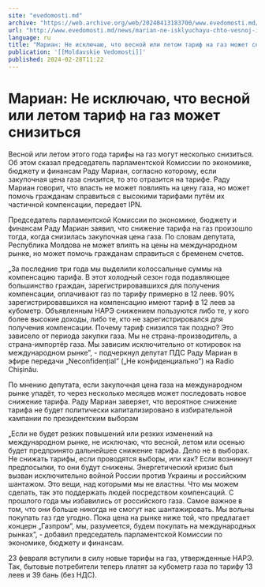 ```yaml
---
site: "evedomosti.md"
archive: "https://web.archive.org/web/20240413183700/www.evedomosti.md/news/marian-ne-isklyuchayu-chto-vesnoj-ili-letom-tarif-na-gaz-moz"
url: "http://www.evedomosti.md/news/marian-ne-isklyuchayu-chto-vesnoj-ili-letom-tarif-na-gaz-moz"
language: ru
title: "Мариан: Не исключаю, что весной или летом тариф на газ может снизиться"
publication: '[[Moldavskie Vedomosti]]'
published: 2024-02-28T11:22
---
```


# Мариан: Не исключаю, что весной или летом тариф на газ может снизиться

Весной или летом этого года тарифы на газ могут несколько снизиться. Об этом сказал председатель парламентской Комиссии по экономике, бюджету и финансам Раду Мариан, согласно которому, если закупочная цена газа снизится, то это отразится на тарифе. Раду Мариан говорит, что власть не может повлиять на цену газа, но может помочь гражданам справиться с высокими тарифами путём их частичной компенсации, передает IPN.

Председатель парламентской Комиссии по экономике, бюджету и финансам Раду Мариан заявил, что снижение тарифа на газ произошло тогда, когда снизилась закупочная цена газа. По словам депутата, Республика Молдова не может влиять на цены на международном рынке, но может помочь гражданам справиться с бременем счетов.

„За последние три года мы выделили колоссальные суммы на компенсацию тарифа. В этот холодный сезон года подавляющее большинство граждан, зарегистрировавшихся для получения компенсации, оплачивают газ по тарифу примерно в 12 леев. 90% зарегистрировавшихся на компенсацию имеют тариф в 12 леев за кубометр. Объявленным НАРЭ снижением пользуются либо те, у кого более высокие доходы, либо те, кто не зарегистрировался для получения компенсации. Почему тариф снизился так поздно? Это зависело от периода закупки газа. Мы не страна-производитель, а страна-импортёр газа. Мы зависим исключительно от котировок на международном рынке”, - подчеркнул депутат ПДС Раду Мариан в эфире передачи „Neconfidențial” („Не конфиденциально”) на Radio Chișinău.

По мнению депутата, если закупочная цена газа на международном рынке упадёт, то через несколько месяцев может последовать новое снижение тарифа. Раду Мариан заверяет, что вероятное снижение тарифа не будет политически капитализировано в избирательной кампании по президентским выборам

„Если не будет резких повышений или резких изменений на международном рынке, не исключаю, что весной, летом или осенью будет предпринято дальнейшее снижение тарифа. Дело не в выборах. Не снижать тарифы, если проводятся выборы, или как? Если возникнут предпосылки, то они будут снижены. Энергетический кризис был вызван исключительно войной России против Украины и российским шантажом. Это вещи, над которыми мы не властны. Что мы можем сделать, так это поддержать людей посредством компенсаций. С прошлого года мы избавились от российского газа. Самое важное в том, что они больше никогда не смогут нас шантажировать. Мы вольны покупать газ где угодно. Пока цена на рынке ниже той, что предлагает концерн „Газпром”, мы, разумеется, будем покупать на международных рынках”, - добавил председатель парламентской Комиссии по экономике, бюджету и финансам.

23 февраля вступили в силу новые тарифы на газ, утвержденные НАРЭ. Так, бытовые потребители теперь платят за кубометр газа по тарифу 13 леев и 39 бань (без НДС).